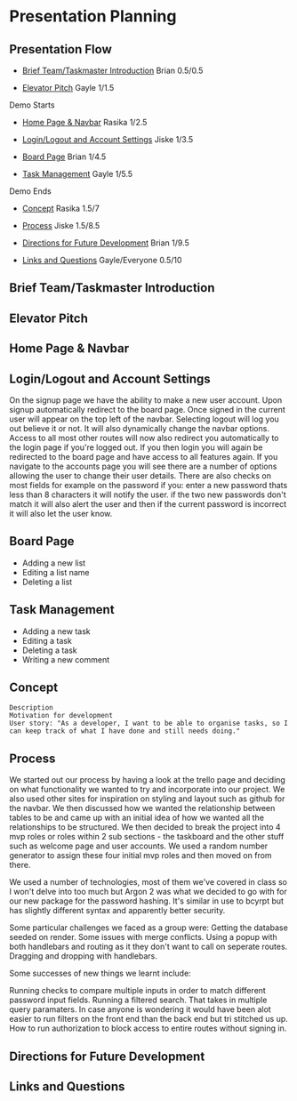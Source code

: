 # Presentation Planning

## Presentation Flow

-   [Brief Team/Taskmaster Introduction](#brief-teamtaskmaster-introduction) Brian 0.5/0.5

-   [Elevator Pitch](#elevator-pitch) Gayle 1/1.5

Demo Starts

-   [Home Page & Navbar](#home-page--navbar) Rasika 1/2.5

-   [Login/Logout and Account Settings](#loginlogout-and-account-settings) Jiske 1/3.5

-   [Board Page](#board-page) Brian 1/4.5

-   [Task Management](#task-management) Gayle 1/5.5

Demo Ends

-   [Concept](#concept) Rasika 1.5/7

-   [Process](#process) Jiske 1.5/8.5

-   [Directions for Future Development](#directions-for-future-development) Brian 1/9.5

-   [Links and Questions](#links-and-questions) Gayle/Everyone 0.5/10

## Brief Team/Taskmaster Introduction

## Elevator Pitch

## Home Page & Navbar

## Login/Logout and Account Settings

On the signup page we have the ability to make a new user account.
Upon signup automatically redirect to the board page.
Once signed in the current user will appear on the top left of the navbar.
Selecting logout will log you out believe it or not. It will also dynamically change the navbar options.
Access to all most other routes will now also redirect you automatically to the login page if you're logged out.
If you then login you will again be redirected to the board page and have access to all features again.
If you navigate to the accounts page you will see there are a number of options allowing the user to change their user details.
There are also checks on most fields for example on the password if you:
enter a new password thats less than 8 characters it will notify the user.
if the two new passwords don't match it will also alert the user and then if the current password is incorrect it will also let the user know.

## Board Page

-   Adding a new list
-   Editing a list name
-   Deleting a list

## Task Management

-   Adding a new task
-   Editing a task
-   Deleting a task
-   Writing a new comment

## Concept

    Description
    Motivation for development
    User story: "As a developer, I want to be able to organise tasks, so I can keep track of what I have done and still needs doing."

## Process

We started out our process by having a look at the trello page and deciding on what functionality we wanted to try and incorporate into our project.
We also used other sites for inspiration on styling and layout such as github for the navbar.
We then discussed how we wanted the relationship between tables to be and came up with an initial idea of how we wanted all the relationships to be structured.
We then decided to break the project into 4 mvp roles or roles within 2 sub sections - the taskboard and the other stuff such as welcome page and user accounts.
We used a random number generator to assign these four initial mvp roles and then moved on from there.

We used a number of technologies, most of them we've covered in class so I won't delve into too much but Argon 2 was what we decided to go with for our new package for the password hashing. It's similar in use to bcyrpt but has slightly different syntax and apparently better security.

Some particular challenges we faced as a group were:
Getting the database seeded on render.
Some issues with merge conflicts.
Using a popup with both handlebars and routing as it they don't want to call on seperate routes.
Dragging and dropping with handlebars.

Some successes of new things we learnt include:

Running checks to compare multiple inputs in order to match different password input fields.
Running a filtered search. That takes in multiple query paramaters. In case anyone is wondering it would have been alot easier to run filters on the front end than the back end but tri stitched us up.
How to run authorization to block access to entire routes without signing in.

## Directions for Future Development

## Links and Questions
